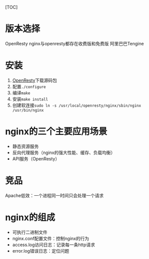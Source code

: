 [TOC]

# 版本选择
OpenResty
nginx与openresty都存在收费版和免费版
阿里巴巴Tengine
# 安装
1. [OpenResty](http://openresty.org/cn/download.html)下载源码包
2. 配置`./configure`
3. 编译`make`
4. 安装`make install`
5. 创建软连接`sudo ln -s /usr/local/openresty/nginx/sbin/nginx /usr/bin/nginx`

# nginx的三个主要应用场景
+ 静态资源服务
+ 反向代理服务（nginx的强大性能、缓存、负载均衡）
+ API服务（OpenResty）

# 竞品
Apache低效：一个进程同一时间只会处理一个请求

# nginx的组成
+ 可执行二进制文件
+ nginx.conf配置文件：控制nginx的行为
+ access.log访问日志：记录每一条http请求
+ error.log错误日志：定位问题
